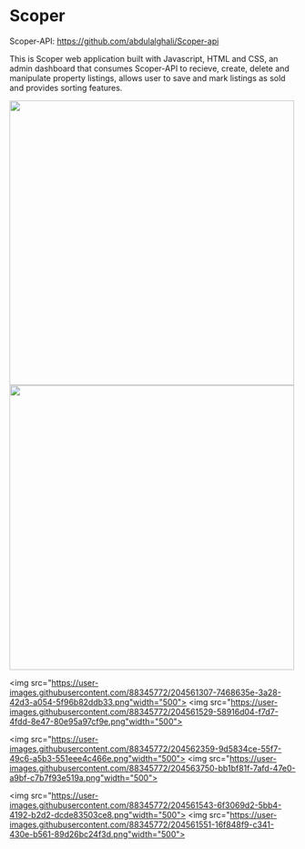 # Scoper
Scoper-API: https://github.com/abdulalghali/Scoper-api

This is Scoper web application built with Javascript, HTML and CSS, an admin dashboard that consumes Scoper-API to recieve, create, delete and manipulate property listings, allows user to save and mark listings as sold and provides sorting features.




  <img src="https://user-images.githubusercontent.com/88345772/204553045-cb338c4f-8c8e-40cc-acc9-256932e5b657.png" width="500">
  <img src="https://user-images.githubusercontent.com/88345772/204560873-06cabe08-417c-40a3-ade5-72006f255bf2.png"width="500">


 <img src="https://user-images.githubusercontent.com/88345772/204561307-7468635e-3a28-42d3-a054-5f96b82ddb33.png"width="500">
 <img src="https://user-images.githubusercontent.com/88345772/204561529-58916d04-f7d7-4fdd-8e47-80e95a97cf9e.png"width="500">


  <img src="https://user-images.githubusercontent.com/88345772/204562359-9d5834ce-55f7-49c6-a5b3-551eee4c466e.png"width="500">
<img src="https://user-images.githubusercontent.com/88345772/204563750-bb1bf81f-7afd-47e0-a9bf-c7b7f93e519a.png"width="500">


<img src="https://user-images.githubusercontent.com/88345772/204561543-6f3069d2-5bb4-4192-b2d2-dcde83503ce8.png"width="500">
<img src="https://user-images.githubusercontent.com/88345772/204561551-16f848f9-c341-430e-b561-89d26bc24f3d.png"width="500">
